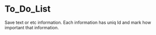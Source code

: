 # To_Do_List
Save text  or etc information. Each information has uniq Id and mark how important that information.
